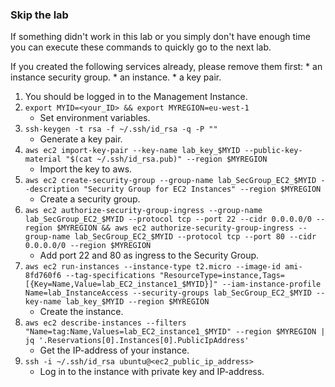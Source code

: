 ### Skip the lab ###
If something didn't work in this lab or you simply don't have enough time you can execute these commands to quickly go to the next lab.

If you created the following services already, please remove them first:
    * an instance security group.
    * an instance.
    * a key pair.

1. You should be logged in to the Management Instance.
1. `export MYID=<your_ID> && export MYREGION=eu-west-1`
    * Set environment variables.
1. `ssh-keygen -t rsa -f ~/.ssh/id_rsa -q -P ""`
    * Generate a key pair.
1. `aws ec2 import-key-pair --key-name lab_key_$MYID --public-key-material "$(cat ~/.ssh/id_rsa.pub)" --region $MYREGION`
    * Import the key to aws.
1. `aws ec2 create-security-group --group-name lab_SecGroup_EC2_$MYID --description "Security Group for EC2 Instances" --region $MYREGION`
    * Create a security group.
1. `aws ec2 authorize-security-group-ingress --group-name lab_SecGroup_EC2_$MYID --protocol tcp --port 22 --cidr 0.0.0.0/0 --region $MYREGION && aws ec2 authorize-security-group-ingress --group-name lab_SecGroup_EC2_$MYID --protocol tcp --port 80 --cidr 0.0.0.0/0 --region $MYREGION`
    * Add port 22 and 80 as ingress to the Security Group.
1. `aws ec2 run-instances --instance-type t2.micro --image-id ami-8fd760f6 --tag-specifications "ResourceType=instance,Tags=[{Key=Name,Value=lab_EC2_instance1_$MYID}]" --iam-instance-profile Name=lab_InstanceAccess --security-groups lab_SecGroup_EC2_$MYID --key-name lab_key_$MYID --region $MYREGION`
    * Create the instance.
1. `aws ec2 describe-instances --filters "Name=tag:Name,Values=lab_EC2_instance1_$MYID" --region $MYREGION | jq '.Reservations[0].Instances[0].PublicIpAddress'`
    * Get the IP-address of your instance.
1. `ssh -i ~/.ssh/id_rsa ubuntu@<ec2_public_ip_address>`
    * Log in to the instance with private key and IP-address.